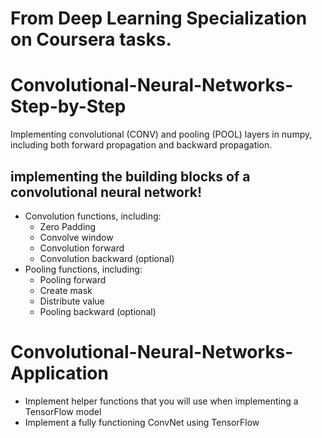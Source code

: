 # From Deep Learning Specialization on Coursera tasks.

# Convolutional-Neural-Networks-Step-by-Step
Implementing convolutional (CONV) and pooling (POOL) layers in numpy, including both forward propagation and backward propagation. 

## implementing the building blocks of a convolutional neural network!
- Convolution functions, including:
    - Zero Padding
    - Convolve window 
    - Convolution forward
    - Convolution backward (optional)
- Pooling functions, including:
    - Pooling forward
    - Create mask 
    - Distribute value
    - Pooling backward (optional)
    
    
# Convolutional-Neural-Networks-Application
- Implement helper functions that you will use when implementing a TensorFlow model
- Implement a fully functioning ConvNet using TensorFlow
